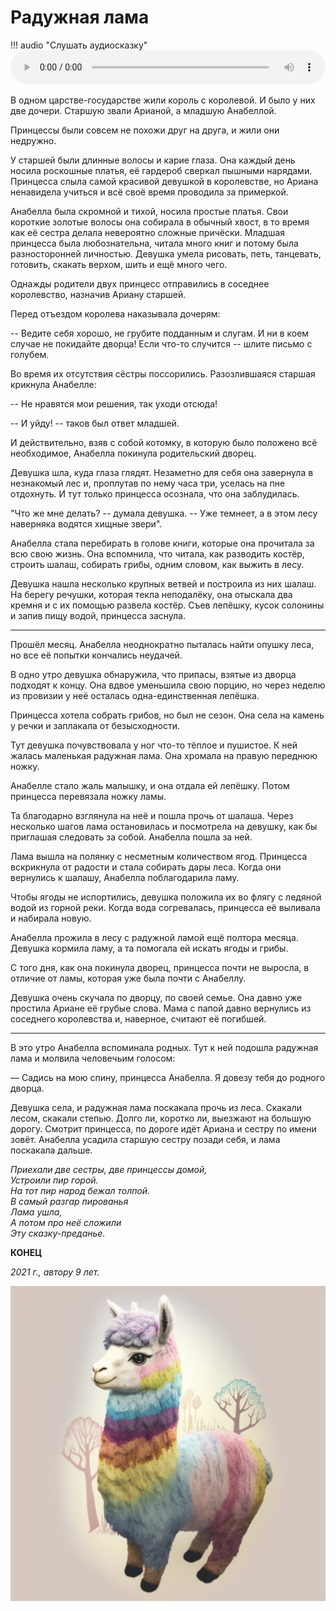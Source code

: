 # Радужная лама

!!! audio "Слушать аудиосказку"
    <audio controls preload="metadata" style="width: 100%">
        <source src="/audio/tales/rainbow-lama.ogg" type="audio/ogg">
        <source src="/audio/tales/rainbow-lama.mp3" type="audio/mpeg">
        Ваш браузер не поддерживает воспроизведение звука на странице.
        Вы можете <a href="/audio/tales/rainbow-lama.mp3">скачать аудиосказку</a>.
    </audio>

В одном царстве-государстве жили король с королевой. И было у них две дочери. Старшую звали Арианой, а младшую Анабеллой.

Принцессы были совсем не похожи друг на друга, и жили они недружно.

У старшей были длинные волосы и карие глаза. Она каждый день носила роскошные платья, её гардероб сверкал пышными нарядами. Принцесса слыла самой красивой девушкой в королевстве, но Ариана ненавидела учиться и всё своё время проводила за примеркой.

Анабелла была скромной и тихой, носила простые платья. Свои короткие золотые волосы она собирала в обычный хвост, в то время как её сестра делала невероятно сложные причёски. Младшая принцесса была любознательна, читала много книг и потому была разносторонней личностью. Девушка умела рисовать, петь, танцевать, готовить, скакать верхом, шить и ещё много чего.

Однажды родители двух принцесс отправились в соседнее королевство, назначив Ариану старшей.

Перед отъездом королева наказывала дочерям:

-- Ведите себя хорошо, не грубите подданным и слугам. И ни в коем случае не покидайте дворца! Если что-то случится -- шлите письмо с голубем.

Во время их отсутствия сёстры поссорились. Разозлившаяся старшая крикнула Анабелле:

-- Не нравятся мои решения, так уходи отсюда!

-- И уйду! -- таков был ответ младшей.

И действительно, взяв с собой котомку, в которую было положено всё необходимое, Анабелла покинула родительский дворец.

Девушка шла, куда глаза глядят. Незаметно для себя она завернула в незнакомый лес и, проплутав по нему часа три, уселась на пне отдохнуть. И тут только принцесса осознала, что она заблудилась.

"Что же мне делать? -- думала девушка. -- Уже темнеет, а в этом лесу наверняка водятся хищные звери".

Анабелла стала перебирать в голове книги, которые она прочитала за всю свою жизнь. Она вспомнила, что читала, как разводить костёр, строить шалаш, собирать грибы, одним словом, как выжить в лесу.

Девушка нашла несколько крупных ветвей и построила из них шалаш. На берегу речушки, которая текла неподалёку, она отыскала два кремня и с их помощью развела костёр. Съев лепёшку, кусок солонины и запив пищу водой, принцесса заснула.

***

Прошёл месяц. Анабелла неоднократно пыталась найти опушку леса, но все её попытки кончались неудачей.  

В одно утро девушка обнаружила, что припасы, взятые из дворца подходят к концу. Она вдвое уменьшила свою порцию, но через неделю из провизии у неё осталась одна-единственная лепёшка.

Принцесса хотела собрать грибов, но был не сезон. Она села на камень у речки и заплакала от безысходности.

Тут девушка почувствовала у ног что-то тёплое и пушистое. К ней жалась маленькая радужная лама. Она хромала на правую переднюю ножку.

Анабелле стало жаль малышку, и она отдала ей лепёшку. Потом принцесса перевязала ножку ламы.

Та благодарно взглянула на неё и пошла прочь от шалаша. Через несколько шагов  лама остановилась и посмотрела на девушку, как бы приглашая следовать за собой. Анабелла пошла за ней.

Лама вышла на полянку с несметным количеством ягод. Принцесса вскрикнула от радости и стала собирать дары леса. Когда они вернулись к шалашу, Анабелла поблагодарила ламу.

Чтобы ягоды не испортились, девушка положила их во флягу с ледяной водой из горной реки. Когда вода согревалась, принцесса её выливала и набирала новую.

Анабелла прожила в лесу с радужной ламой ещё полтора месяца. Девушка кормила ламу, а та помогала ей искать ягоды и грибы.

С того дня, как она покинула дворец, принцесса почти не выросла, в отличие от ламы, которая уже была почти с Анабеллу.

Девушка очень скучала по дворцу, по своей семье. Она давно уже простила Ариане её грубые слова. Мама с папой давно вернулись из соседнего королевства и, наверное, считают её погибшей.

***

В это утро Анабелла вспоминала родных. Тут к ней подошла радужная лама и молвила человечьим голосом:

— Садись на мою спину, принцесса Анабелла. Я довезу тебя до родного дворца.

Девушка села, и радужная лама поскакала прочь из леса. Скакали лесом, скакали степью. Долго ли, коротко ли, выезжают на большую дорогу. Смотрит принцесса, по дороге идёт Ариана и сестру по имени зовёт. Анабелла усадила старшую сестру позади себя, и лама поскакала дальше.

*Приехали две сестры, две принцессы домой,  
Устроили пир горой.  
На тот пир народ бежал толпой.  
В самый разгар пированья  
Лама ушла,  
А потом про неё сложили  
Эту сказку-преданье.*

**КОНЕЦ**

*2021 г., автору 9 лет.*

![Радужная лама](../images/rainbow-lama.jpg)
